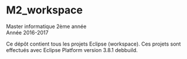 # M2_workspace

Master informatique 2ème année  
Année 2016-2017  

Ce dépôt contient tous les projets Eclipse (workspace).
Ces projets sont effectués avec Eclipse Platform version 3.8.1 debbuild.
